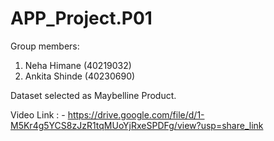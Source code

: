 # APP_Project.P01

Group members:
1. Neha Himane (40219032)
2. Ankita Shinde (40230690)

Dataset selected as Maybelline Product.

Video Link : - https://drive.google.com/file/d/1-M5Kr4g5YCS8zJzR1tqMUoYjRxeSPDFg/view?usp=share_link
